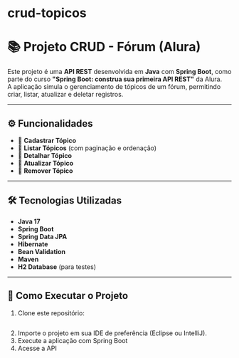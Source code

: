 # crud-topicos
# 📚 Projeto CRUD - Fórum (Alura)

Este projeto é uma **API REST** desenvolvida em **Java** com **Spring Boot**, como parte do curso **"Spring Boot: construa sua primeira API REST"** da Alura.  
A aplicação simula o gerenciamento de tópicos de um fórum, permitindo criar, listar, atualizar e deletar registros.

---

## ⚙️ Funcionalidades

- 📌 **Cadastrar Tópico**  
- 📌 **Listar Tópicos** (com paginação e ordenação)  
- 📌 **Detalhar Tópico**  
- 📌 **Atualizar Tópico**  
- 📌 **Remover Tópico**  

---

## 🛠️ Tecnologias Utilizadas

- **Java 17**  
- **Spring Boot**  
- **Spring Data JPA**  
- **Hibernate**  
- **Bean Validation**  
- **Maven**  
- **H2 Database** (para testes)  

---

## 🚀 Como Executar o Projeto

1. Clone este repositório:
   ```bash
2. Importe o projeto em sua IDE de preferência (Eclipse ou IntelliJ).
3. Execute a aplicação com Spring Boot
4. Acesse a API
